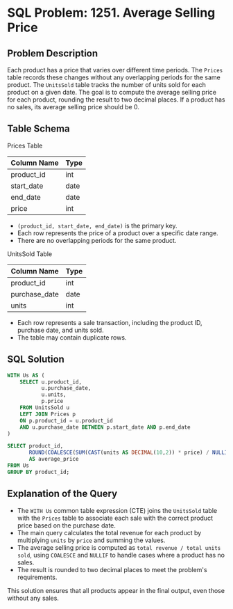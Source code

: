 
# SQL Problem: 1251. Average Selling Price

## Problem Description
Each product has a price that varies over different time periods. The `Prices` table records these changes without any overlapping periods for the same product. The `UnitsSold` table tracks the number of units sold for each product on a given date. The goal is to compute the average selling price for each product, rounding the result to two decimal places. If a product has no sales, its average selling price should be 0.

## Table Schema

Prices Table

| Column Name | Type |
|------------|------|
| product_id | int  |
| start_date | date |
| end_date   | date |
| price      | int  |

- `(product_id, start_date, end_date)` is the primary key.
- Each row represents the price of a product over a specific date range.
- There are no overlapping periods for the same product.

 UnitsSold Table

| Column Name | Type |
|------------|------|
| product_id | int  |
| purchase_date | date |
| units | int |

- Each row represents a sale transaction, including the product ID, purchase date, and units sold.
- The table may contain duplicate rows.

## SQL Solution

```sql
WITH Us AS (
    SELECT u.product_id, 
           u.purchase_date, 
           u.units, 
           p.price
    FROM UnitsSold u
    LEFT JOIN Prices p
    ON p.product_id = u.product_id 
    AND u.purchase_date BETWEEN p.start_date AND p.end_date
)

SELECT product_id, 
       ROUND(COALESCE(SUM(CAST(units AS DECIMAL(10,2)) * price) / NULLIF(SUM(CAST(units AS DECIMAL(10,2))), 0), 0), 2) 
       AS average_price
FROM Us
GROUP BY product_id;
```

## Explanation of the Query
- The `WITH Us` common table expression (CTE) joins the `UnitsSold` table with the `Prices` table to associate each sale with the correct product price based on the purchase date.
- The main query calculates the total revenue for each product by multiplying `units` by `price` and summing the values.
- The average selling price is computed as `total revenue / total units sold`, using `COALESCE` and `NULLIF` to handle cases where a product has no sales.
- The result is rounded to two decimal places to meet the problem's requirements.

This solution ensures that all products appear in the final output, even those without any sales.

